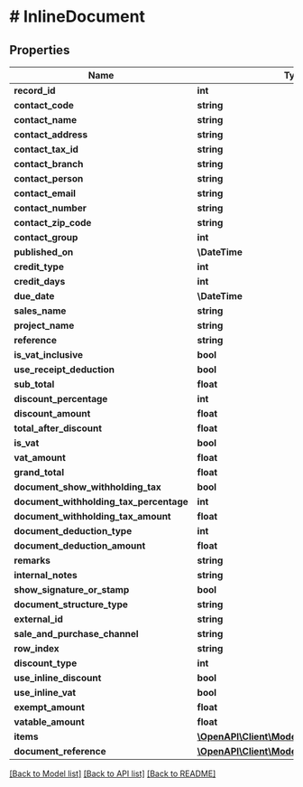 # # InlineDocument

## Properties

Name | Type | Description | Notes
------------ | ------------- | ------------- | -------------
**record_id** | **int** |  | [optional]
**contact_code** | **string** |  | [optional]
**contact_name** | **string** |  | [optional]
**contact_address** | **string** |  | [optional]
**contact_tax_id** | **string** |  | [optional]
**contact_branch** | **string** |  | [optional]
**contact_person** | **string** |  | [optional]
**contact_email** | **string** |  | [optional]
**contact_number** | **string** |  | [optional]
**contact_zip_code** | **string** |  | [optional]
**contact_group** | **int** |  | [optional]
**published_on** | **\DateTime** |  | [optional]
**credit_type** | **int** |  | [optional]
**credit_days** | **int** |  | [optional]
**due_date** | **\DateTime** |  | [optional]
**sales_name** | **string** |  | [optional]
**project_name** | **string** |  | [optional]
**reference** | **string** |  | [optional]
**is_vat_inclusive** | **bool** |  | [optional]
**use_receipt_deduction** | **bool** |  | [optional]
**sub_total** | **float** |  | [optional]
**discount_percentage** | **int** |  | [optional]
**discount_amount** | **float** |  | [optional]
**total_after_discount** | **float** |  | [optional]
**is_vat** | **bool** |  | [optional]
**vat_amount** | **float** |  | [optional]
**grand_total** | **float** |  | [optional]
**document_show_withholding_tax** | **bool** |  | [optional]
**document_withholding_tax_percentage** | **int** |  | [optional]
**document_withholding_tax_amount** | **float** |  | [optional]
**document_deduction_type** | **int** |  | [optional]
**document_deduction_amount** | **float** |  | [optional]
**remarks** | **string** |  | [optional]
**internal_notes** | **string** |  | [optional]
**show_signature_or_stamp** | **bool** |  | [optional]
**document_structure_type** | **string** |  | [optional]
**external_id** | **string** |  | [optional]
**sale_and_purchase_channel** | **string** |  | [optional]
**row_index** | **string** |  | [optional]
**discount_type** | **int** |  | [optional]
**use_inline_discount** | **bool** |  | [optional]
**use_inline_vat** | **bool** |  | [optional]
**exempt_amount** | **float** |  | [optional]
**vatable_amount** | **float** |  | [optional]
**items** | [**\OpenAPI\Client\Model\InlineProductItem[]**](InlineProductItem.md) |  | [optional]
**document_reference** | [**\OpenAPI\Client\Model\UpgradeDocument[]**](UpgradeDocument.md) |  | [optional]

[[Back to Model list]](../../README.md#models) [[Back to API list]](../../README.md#endpoints) [[Back to README]](../../README.md)
